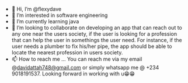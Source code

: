 - 👋 Hi, I’m @flexydave
- 👀 I’m interested in software engineering
- 🌱 I’m currently learning java
- 💞️ I’m looking to collaborate on developing
an app that can reach out to any one near the users society,
if the user is looking for a profession that can help the 
user in somethings the user need. For instance,
if the user needs a plumber to fix his/her pipe,
the app should be able to locate the nearest profession in
users society.
- 📫 How to reach me ... You can reach me via
my email @davidattah748@gmail.com or simply whatsapp me
@ +234 9018191537. Looking forward in working with u😁😁

<!---
flexydave/flexydave is a ✨ special ✨ repository because its `README.md` (this file) appears on your GitHub profile.
You can click the Preview link to take a look at your changes.
--->

